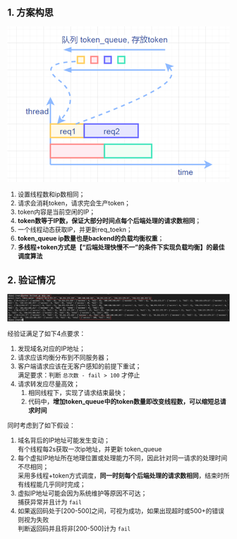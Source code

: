 ## 1. 方案构思
![](/pic/req_process.png)

1. 设置线程数和ip数相同；
2. 请求会消耗token，请求完会生产token；
3. token内容是当前空闲的IP；
4. **token数等于IP数，保证大部分时间点每个后端处理的请求数相同**；
5. 一个线程动态获取IP，并更新req_toekn；
6. **token_queue ip数量也是backend的负载均衡权重**；
7. **多线程+token方式是【“后端处理快慢不一”的条件下实现负载均衡】的最佳调度算法**

## 2. 验证情况
![](/pic/run.png)

经验证满足了如下4点要求：
1. 发现域名对应的IP地址；
2. 请求应该均衡分布到不同服务器；
3. 客户端请求应该在无客户感知的前提下重试；  
    满足要求：判断 `总次数 - fail > 100` 才停止
4. 请求转发应尽量高效；  
    1. 相同线程下，实现了请求结束最快；
    2. 代码中，**增加token_queue中的token数量即改变线程数，可以缩短总请求时间**

同时考虑到了如下假设：
1. 域名背后的IP地址可能发生变动；  
  有个线程每2s获取一次ip地址，并更新 token_queue
2. 每个虚拟IP地址所在地理位置或处理能力不同，因此针对同一请求的处理时间不尽相同；  
  采用多线程+token方式调度，**同一时刻每个后端处理的请求数相同**，结束时所有线程能几乎同时完成；
3. 虚拟IP地址可能会因为系统维护等原因不可达；  
  捕获异常并且计为 `fail`
4. 如果返回码处于[200-500]之间，可视为成功，如果出现超时或500+的错误则视为失败  
  判断返回码并且将非[200-500]计为 `fail`
